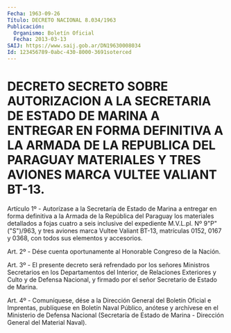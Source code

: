 ```yaml
---
Fecha: 1963-09-26
Título: DECRETO NACIONAL 8.034/1963
Publicación:
  Organismo: Boletín Oficial
  Fecha: 2013-03-13
SAIJ: https://www.saij.gob.ar/DN19630008034
Id: 123456789-0abc-430-8000-3691soterced
---
```

# DECRETO SECRETO SOBRE AUTORIZACION A LA SECRETARIA DE ESTADO DE MARINA A ENTREGAR EN FORMA DEFINITIVA A LA ARMADA DE LA REPUBLICA DEL PARAGUAY MATERIALES Y TRES AVIONES MARCA VULTEE VALIANT BT-13.

<a id="1"></a>
Artículo 1º - Autorízase a la Secretaría de Estado de Marina a entregar en forma definitiva a la Armada de la República del Paraguay los materiales detallados a fojas cuatro a seis inclusive del expediente M.V.L.pl. Nº 9"P"("S")/963, y tres aviones marca Vultee Valiant BT-13, matrículas 0152, 0167 y 0368, con todos sus elementos y accesorios.

<a id="2"></a>
Art. 2º - Dése cuenta oportunamente al Honorable Congreso de la Nación.

<a id="3"></a>
Art. 3º - El presente decreto será refrendado por los señores Ministros Secretarios en los Departamentos del Interior, de Relaciones Exteriores y Culto y de Defensa Nacional, y firmado por el señor Secretario de Estado de Marina.

<a id="4"></a>
Art. 4º - Comuníquese, dése a la Dirección General del Boletín Oficial e Imprentas, publíquese en Boletín Naval Público, anótese y archívese en el Ministerio de Defensa Nacional (Secretaría de Estado de Marina - Dirección General del Material Naval).
